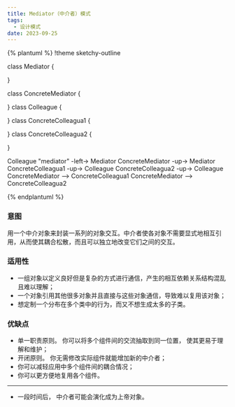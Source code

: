 ```yaml
---
title: Mediator（中介者）模式
tags: 
  - 设计模式
date: 2023-09-25
---
```


{% plantuml %}
!theme sketchy-outline

class Mediator {
  
}

class ConcreteMediator {

}
class Colleague {

}
class ConcreteColleagua1 {

}
class ConcreteColleagua2 {
  
}

Colleague "mediator" -left-> Mediator
ConcreteMediator -up-> Mediator
ConcreteColleagua1 -up-> Colleague
ConcreteColleagua2 -up-> Colleague
ConcreteMediator --> ConcreteColleagua1
ConcreteMediator --> ConcreteColleagua2

{% endplantuml %}

### 意图
用一个中介对象来封装一系列的对象交互。中介者使各对象不需要显式地相互引用，从而使其耦合松散，而且可以独立地改变它们之间的交互。

### 适用性
* 一组对象以定义良好但是复杂的方式进行通信，产生的相互依赖关系结构混乱且难以理解；
* 一个对象引用其他很多对象并且直接与这些对象通信，导致难以复用该对象；
* 想定制一个分布在多个类中的行为，而又不想生成太多的子类。

### 优缺点
* 单一职责原则。 你可以将多个组件间的交流抽取到同一位置， 使其更易于理解和维护；
* 开闭原则。 你无需修改实际组件就能增加新的中介者；
* 你可以减轻应用中多个组件间的耦合情况；
* 你可以更方便地复用各个组件。

---

* 一段时间后， 中介者可能会演化成为上帝对象。
